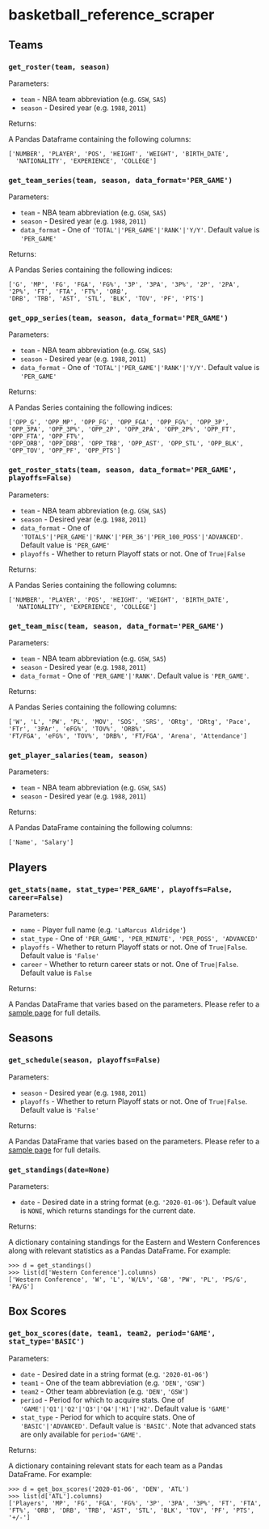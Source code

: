 # basketball_reference_scraper

## Teams

### `get_roster(team, season)`
Parameters:
  - `team` - NBA team abbreviation (e.g. `GSW`, `SAS`)
  - `season` - Desired year (e.g. `1988`, `2011`)

Returns:

  A Pandas Dataframe containing the following columns:

  ```
  ['NUMBER', 'PLAYER', 'POS', 'HEIGHT', 'WEIGHT', 'BIRTH_DATE', 
    'NATIONALITY', 'EXPERIENCE', 'COLLEGE']
  ```

### `get_team_series(team, season, data_format='PER_GAME')`

Parameters:
  - `team` - NBA team abbreviation (e.g. `GSW`, `SAS`)
  - `season` - Desired year (e.g. `1988`, `2011`)
  - `data_format` - One of `'TOTAL'|'PER_GAME'|'RANK'|'Y/Y'`. Default value is `'PER_GAME'`

Returns:

  A Pandas Series containing the following indices:

  ```
  ['G', 'MP', 'FG', 'FGA', 'FG%', '3P', '3PA', '3P%', '2P', '2PA', '2P%', 'FT', 'FTA', 'FT%', 'ORB', 
  'DRB', 'TRB', 'AST', 'STL', 'BLK', 'TOV', 'PF', 'PTS']
  ```


### `get_opp_series(team, season, data_format='PER_GAME')`

Parameters:
  - `team` - NBA team abbreviation (e.g. `GSW`, `SAS`)
  - `season` - Desired year (e.g. `1988`, `2011`)
  - `data_format` - One of `'TOTAL'|'PER_GAME'|'RANK'|'Y/Y'`. Default value is `'PER_GAME'`

Returns:

  A Pandas Series containing the following indices:

  ```
  ['OPP_G', 'OPP_MP', 'OPP_FG', 'OPP_FGA', 'OPP_FG%', 'OPP_3P', 'OPP_3PA', 'OPP_3P%', 'OPP_2P', 'OPP_2PA', 'OPP_2P%', 'OPP_FT', 'OPP_FTA', 'OPP_FT%', 
  'OPP_ORB', 'OPP_DRB', 'OPP_TRB', 'OPP_AST', 'OPP_STL', 'OPP_BLK', 'OPP_TOV', 'OPP_PF', 'OPP_PTS']
  ```

### `get_roster_stats(team, season, data_format='PER_GAME', playoffs=False)`

Parameters:
  - `team` - NBA team abbreviation (e.g. `GSW`, `SAS`)
  - `season` - Desired year (e.g. `1988`, `2011`)
  - `data_format` - One of `'TOTALS'|'PER_GAME'|'RANK'|'PER_36'|'PER_100_POSS'|'ADVANCED'`. Default value is `'PER_GAME'`
  - `playoffs` - Whether to return Playoff stats or not. One of `True|False`

Returns:

  A Pandas Series containing the following columns:

  ```
  ['NUMBER', 'PLAYER', 'POS', 'HEIGHT', 'WEIGHT', 'BIRTH_DATE', 
    'NATIONALITY', 'EXPERIENCE', 'COLLEGE']
  ```

### `get_team_misc(team, season, data_format='PER_GAME')`

Parameters:
  - `team` - NBA team abbreviation (e.g. `GSW`, `SAS`)
  - `season` - Desired year (e.g. `1988`, `2011`)
  - `data_format` - One of `'PER_GAME'|'RANK'`. Default value is `'PER_GAME'`.

Returns:

  A Pandas Series containing the following columns:

  ```
  ['W', 'L', 'PW', 'PL', 'MOV', 'SOS', 'SRS', 'ORtg', 'DRtg', 'Pace', 'FTr', '3PAr', 'eFG%', 'TOV%', 'ORB%', 
  'FT/FGA', 'eFG%', 'TOV%', 'DRB%', 'FT/FGA', 'Arena', 'Attendance']
  ```

### `get_player_salaries(team, season)`

Parameters:
  - `team` - NBA team abbreviation (e.g. `GSW`, `SAS`)
  - `season` - Desired year (e.g. `1988`, `2011`)

Returns:

  A Pandas DataFrame containing the following columns:

  ```
  ['Name', 'Salary']
  ```

## Players

### `get_stats(name, stat_type='PER_GAME', playoffs=False, career=False)`

Parameters:
  - `name` - Player full name (e.g. `'LaMarcus Aldridge'`)
  - `stat_type` - One of `'PER_GAME', 'PER_MINUTE', 'PER_POSS', 'ADVANCED'` 
  - `playoffs` - Whether to return Playoff stats or not. One of `True|False`. Default value is `'False'`
  - `career` - Whether to return career stats or not. One of `True|False`. Default value is `False` 

Returns:

  A Pandas DataFrame that varies based on the parameters. Please refer to a [sample page](https://www.basketball-reference.com/players/a/aldrila01.html) for full details.

## Seasons

### `get_schedule(season, playoffs=False)`

Parameters:
  - `season` - Desired year (e.g. `1988`, `2011`)
  - `playoffs` - Whether to return Playoff stats or not. One of `True|False`. Default value is `'False'`

Returns:

  A Pandas DataFrame that varies based on the parameters. Please refer to a [sample page](https://www.basketball-reference.com/players/a/aldrila01.html) for full details.

### `get_standings(date=None)`

Parameters:
  - `date` - Desired date in a string format (e.g. `'2020-01-06'`). Default value is `NONE`, which returns standings for the current date.

Returns:

  A dictionary containing standings for the Eastern and Western Conferences along with relevant statistics as a Pandas DataFrame. For example:

  ```
  >>> d = get_standings()
  >>> list(d['Western Conference'].columns)
  ['Western Conference', 'W', 'L', 'W/L%', 'GB', 'PW', 'PL', 'PS/G', 'PA/G']
  ```

## Box Scores

### `get_box_scores(date, team1, team2, period='GAME', stat_type='BASIC')`
Parameters:
  - `date` - Desired date in a string format (e.g. `'2020-01-06'`)
  - `team1` - One of the team abbreviation (e.g. `'DEN'`, `'GSW'`) 
  - `team2` - Other team abbreviation (e.g. `'DEN'`, `'GSW'`) 
  - `period` - Period for which to acquire stats. One of `'GAME'|'Q1'|'Q2'|'Q3'|'Q4'|'H1'|'H2'`. Default value is `'GAME'` 
  - `stat_type` - Period for which to acquire stats. One of `'BASIC'|'ADVANCED'`. Default value is `'BASIC'`. Note that advanced stats are only available for `period='GAME'`. 

Returns:

  A dictionary containing relevant stats for each team as a Pandas DataFrame. For example:

  ```
  >>> d = get_box_scores('2020-01-06', 'DEN', 'ATL')
  >>> list(d['ATL'].columns)
  ['Players', 'MP', 'FG', 'FGA', 'FG%', '3P', '3PA', '3P%', 'FT', 'FTA', 'FT%', 'ORB', 'DRB', 'TRB', 'AST', 'STL', 'BLK', 'TOV', 'PF', 'PTS', '+/-']
  ```
